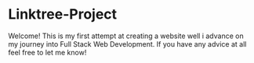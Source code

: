 ﻿# Linktree-Project
 Welcome!
 This is my first attempt at creating a website well i advance on my journey
 into Full Stack Web Development. If you have any advice at all feel free to 
 let me know!

